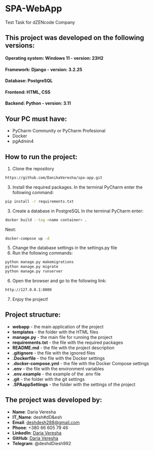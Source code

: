 # SPA-WebApp
Test Task for dZENcode Company 

## This project was developed on the following versions:
#### Operating system: Windows 11 - version: 23H2
#### Framework: Django - version: 3.2.25
#### Database: PostgreSQL
#### Frontend: HTML, CSS
#### Backend: Python - version: 3.11

## Your PC must have:
- PyCharm Community or PyCharm Profesional
- Docker
- pgAdmin4
  
## How to run the project:
1. Clone the repository
```bash
https://github.com/DanikaVeresha/spa-app.git
```
3. Install the required packages. In the terminal PyCharm enter the following command:
```bash
pip install -r requirements.txt
```
3. Create a database in PostgreSQL
   In the terminal PyCharm enter:
```bash
docker build --tag <name container> .
```
  Next:
```bash
docker-compose up -d
```
5. Change the database settings in the settings.py file
6. Run the following commands:
```bash
python manage.py makemigrations
python manage.py migrate
python manage.py runserver
```
6. Open the browser and go to the following link:
```bash
http://127.0.0.1:8000
```
7. Enjoy the project!

## Project structure:
- **webapp** - the main application of the project
- **templates** - the folder with the HTML files
- **manage.py** - the main file for running the project
- **requirements.txt** - the file with the required packages
- **README.md** - the file with the project description
- **.gitignore** - the file with the ignored files
- **.Dockerfile** - the file with the Docker settings
- **.docker-compose.yml** - the file with the Docker Compose settings
- **.env** - the file with the environment variables
- **.env.example** - the example of the .env file
- **.git** - the folder with the git settings
- **.SPAappSettings** - the folder with the settings of the project

## The project was developed by:
- **Name**: Daria Veresha
- **IT_Name**: desh#dD&esh
- **Email**: deshdesh288@gmail.com
- **Phone**: +380 66 605 79 46
- **LinkedIn**: [Daria Veresha](https://www.linkedin.com/in/daria-veresha-a1912b2ba/)
- **GitHub**: [Daria Veresha](https://github.com/DanikaVeresha?tab=repositories)
- **Telegram**: @deshdDiesh992
